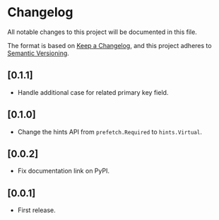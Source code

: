 # Changelog
All notable changes to this project will be documented in this file.

The format is based on [Keep a Changelog](https://keepachangelog.com/en/1.0.0/),
and this project adheres to [Semantic Versioning](https://semver.org/spec/v2.0.0.html).

## [0.1.1]

- Handle additional case for related primary key field.

## [0.1.0]

- Change the hints API from `prefetch.Required` to `hints.Virtual`.

## [0.0.2]

- Fix documentation link on PyPI.

## [0.0.1]

- First release.
